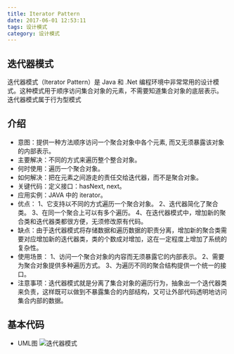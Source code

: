 ```yaml
---
title: Iterator Pattern
date: 2017-06-01 12:53:11
tags: 设计模式
category: 设计模式
---
```

## 迭代器模式
迭代器模式（Iterator Pattern）是 Java 和 .Net 编程环境中非常常用的设计模式。这种模式用于顺序访问集合对象的元素，不需要知道集合对象的底层表示。
迭代器模式属于行为型模式

## 介绍
* 意图：提供一种方法顺序访问一个聚合对象中各个元素, 而又无须暴露该对象的内部表示。
* 主要解决：不同的方式来遍历整个整合对象。
* 何时使用：遍历一个聚合对象。
* 如何解决：把在元素之间游走的责任交给迭代器，而不是聚合对象。
* 关键代码：定义接口：hasNext, next。
* 应用实例：JAVA 中的 iterator。
* 优点： 1、它支持以不同的方式遍历一个聚合对象。 2、迭代器简化了聚合类。 3、在同一个聚合上可以有多个遍历。 4、在迭代器模式中，增加新的聚合类和迭代器类都很方便，无须修改原有代码。
* 缺点：由于迭代器模式将存储数据和遍历数据的职责分离，增加新的聚合类需要对应增加新的迭代器类，类的个数成对增加，这在一定程度上增加了系统的复杂性。
* 使用场景： 1、访问一个聚合对象的内容而无须暴露它的内部表示。 2、需要为聚合对象提供多种遍历方式。 3、为遍历不同的聚合结构提供一个统一的接口。
* 注意事项：迭代器模式就是分离了集合对象的遍历行为，抽象出一个迭代器类来负责，这样既可以做到不暴露集合的内部结构，又可让外部代码透明地访问集合内部的数据。

## 基本代码
* UML图
![迭代器模式](Iterator.png)

